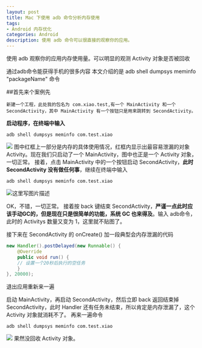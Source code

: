 ```yaml
---
layout: post
title: Mac 下使用 adb 命令分析内存使用
tags:
- Android 内存优化
categories: Android
description: 使用 adb 命令可以很直接的观察你的应用。
---
```

 使用 adb 观察你的应用内存使用量。可以明显的观测 Activity 对象是否被回收

通过adb命令能获得手机的很多内容
本文介绍的是 adb shell dumpsys meminfo "packageName" 命令

##首先来个案例先
```
新建一个工程，此处我的包名为 com.xiao.test,有一个 MainActivity 和一个 SecondActivity，其中 MainActivity 有一个按钮只是用来跳转到 SecondActivity。
```
**启动程序，在终端中输入**
```
adb shell dumpsys meminfo com.test.xiao
```
![](http://img.blog.csdn.net/20160908144356235)
图中红框上一部分是内存的具体使用情况，红框内显示出最容易泄漏的对象 Activity。现在我们只启动了一个 MainActivity，图中也正是一个 Activity 对象，一切正常。
接着，点击 MainActivity 中的一个按钮启动 SecondActivity，**此时 SecondActivity 没有做任何事**，继续在终端中输入
```
adb shell dumpsys meminfo com.test.xiao
```
![这里写图片描述](http://img.blog.csdn.net/20160908145509395)

OK，不错，一切正常。
接着按 back 键结束 SecondActivity，**严谨一点此时应该手动GC的，但是现在只是很简单的功能，系统 GC 也来得及**。输入 adb命令，此时的 Activitys 数量又变为 1，这里就不贴图了。

接下来在 SecondActivity 的 onCreate() 加一段典型会内存泄漏的代码

``` java
new Handler().postDelayed(new Runnable() {
    @Override
    public void run() {
    // 设置一个20秒后执行的空任务
    }
}, 20000);
```
退出应用重新来一遍

启动 MainActivity，再启动 SecondActivity，然后立即 back 返回结束掉 SecondActivity，此时 Handler 还有任务未结束，所以肯定是内存泄漏了，这个 Activity 对象就消耗不了。
再来一遍命令
```
adb shell dumpsys meminfo com.test.xiao
```
![](http://img.blog.csdn.net/20160908152623599)
果然没回收 Activity 对象。















